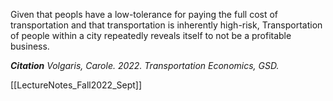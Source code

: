 Given that peopls have a low-tolerance for paying the full cost of transportation and that transportation is inherently high-risk, Transportation of people within a city repeatedly reveals itself to not be a profitable business. 

***Citation** Volgaris, Carole. 2022. Transportation Economics, GSD.* 

[[LectureNotes_Fall2022_Sept]]